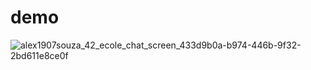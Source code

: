 # demo
![alex1907souza_42_ecole_chat_screen_433d9b0a-b974-446b-9f32-2bd611e8ce0f](https://user-images.githubusercontent.com/94300378/222931139-ef9a0596-8022-4d0e-92c9-dbaadf73d666.png)
